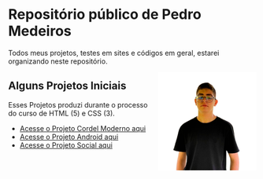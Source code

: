 # Repositório público de Pedro Medeiros

Todos meus projetos, testes em sites e códigos em geral, estarei organizando neste repositório.

<img align="right" src="imagens/imagem-um.png" width="200">

## Alguns Projetos Iniciais

Esses Projetos produzi durante o processo do curso de HTML (5) e CSS (3).

* [Acesse o Projeto Cordel Moderno aqui](https://pedro-sousaz.github.io/projeto-cordel/)
* [Acesse o Projeto Android aqui](https://github.com/gustavoguanabara/html-css/tree/master/exercicios)
* [Acesse o Projeto Social aqui](https://pedro-sousaz.github.io/projeto-social/)

